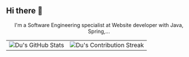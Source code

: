 ## Hi there 👋

<!--
**NhatTranMinh15/NhatTranMinh15** is a ✨ _special_ ✨ repository because its `README.md` (this file) appears on your GitHub profile.

Here are some ideas to get you started:

- 🔭 I’m currently working on ...
- 🌱 I’m currently learning ...
- 👯 I’m looking to collaborate on ...
- 🤔 I’m looking for help with ...
- 💬 Ask me about ...
- 📫 How to reach me: ...
- 😄 Pronouns: ...
- ⚡ Fun fact: ...
-->

<div align="center">
 <!--   <h2>🚀 About Me</h2> -->
<!--     <p><img src="termina-gh.gif" alt="Terminal GH GIF" /></p> -->
    <p>I'm a Software Engineering specialist at Website developer with Java, Spring,...</p>
</div>

<div align="center">
 <table align="center" width="100%" height="100%" >
    <tr>
       <td><img style="border: none;" src="https://github-profile-summary-cards.vercel.app/api/cards/profile-details?username=NhatTranMinh15&theme=github_dark" alt="Du's GitHub Stats"/></td>   
       <td><img style="border: none;" src="https://github-readme-streak-stats.herokuapp.com/?user=NhatTranMinh15&theme=merko" alt="Du's Contribution Streak"/></td>
    </tr>
 </table>

 <table align="center" width="100%" height="100%" >
    <tr>
        <td><img style="border: none;" src="https://github-profile-summary-cards.vercel.app/api/cards/stats?username=NhatTranMinh15&theme=github_dark" alt="Du's GitHub Stats"/></td>
        <td><img style="border: none;" src="https://github-profile-summary-cards.vercel.app/api/cards/productive-time?username=NhatTranMinh15&theme=github_dark&utcOffset=10" alt="Du's GitHub Stats"/>
        <td><img style="border: none;" src="https://github-profile-summary-cards.vercel.app/api/cards/repos-per-language?username=NhatTranMinh15&theme=github_dark" alt="Du's GitHub Stats"/></td>
        <td><img style="border: none;" src="https://github-profile-summary-cards.vercel.app/api/cards/most-commit-language?username=NhatTranMinh15&theme=github_dark" alt="Du's GitHub Stats"/></td>
    </tr>
 </table>
</div>

<div align="center">
    <img src="https://github-readme-stats.vercel.app/api?username=NhatTranMinh15&show_icons=true&theme=dark" alt="Stats"/>
</div>
<!--
<div align="center">
  <img src="https://raw.githubusercontent.com/NhatTranMinh15/NhatTranMinh15/output/github-contribution-grid-snake-dark.svg#gh-dark-mode-only" alt="GitHub Contribution Grid Snake Animation Dark Mode"/>
  <img src="https://raw.githubusercontent.com/NhatTranMinh15/NhatTranMinh15/output/github-contribution-grid-snake.svg#gh-light-mode-only" alt="GitHub Contribution Grid Snake Animation Light Mode"/>
</div>
-->
